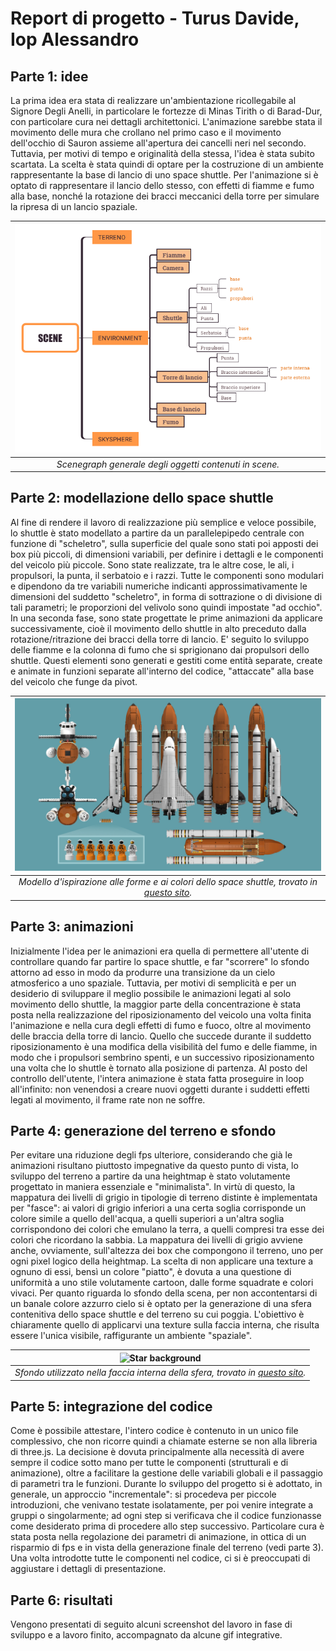 # Report di progetto - Turus Davide, Iop Alessandro
## Parte 1: idee
La prima idea era stata di realizzare un'ambientazione ricollegabile al Signore Degli Anelli, in particolare le fortezze di Minas Tirith o di Barad-Dur, con particolare cura nei dettagli architettonici. L'animazione sarebbe stata il movimento delle mura che crollano nel primo caso e il movimento dell'occhio di Sauron assieme all'apertura dei cancelli neri nel secondo. Tuttavia, per motivi di tempo e originalità della stessa, l'idea è stata subito scartata.
La scelta è stata quindi di optare per la costruzione di un ambiente rappresentante la base di lancio di uno space shuttle. Per l'animazione si è optato di rappresentare il lancio dello stesso, con effetti di fiamme e fumo alla base, nonché la rotazione dei bracci meccanici della torre per simulare la ripresa di un lancio spaziale.

|![Scene graph](media/scenegraph.png)|
|:--:|
|*Scenegraph generale degli oggetti contenuti in scene.*|

## Parte 2: modellazione dello space shuttle
Al fine di rendere il lavoro di realizzazione più semplice e veloce possibile, lo shuttle è stato modellato a partire da un parallelepipedo centrale con funzione di "scheletro", sulla superficie del quale sono stati poi apposti dei box più piccoli, di dimensioni variabili, per definire i dettagli e le componenti del veicolo più piccole. Sono state realizzate, tra le altre cose, le ali, i propulsori, la punta, il serbatoio e i razzi. Tutte le componenti sono modulari e dipendono da tre variabili numeriche indicanti approssimativamente le dimensioni del suddetto "scheletro", in forma di sottrazione o di divisione di tali parametri; le proporzioni del velivolo sono quindi impostate "ad occhio".
In una seconda fase, sono state progettate le prime animazioni da applicare successivamente, cioè il movimento dello shuttle in alto preceduto dalla rotazione/ritrazione dei bracci della torre di lancio. E' seguito lo sviluppo delle fiamme e la colonna di fumo che si sprigionano dai propulsori dello shuttle. Questi elementi sono generati e gestiti come entità separate, create e animate in funzioni separate all'interno del codice, "attaccate" alla base del veicolo che funge da pivot.

|![Inspiration model](media/Shuttle_proiezioni.jpg)|
|:--:|
|*Modello d'ispirazione alle forme e ai colori dello space shuttle, trovato in [questo sito](https://ideas.lego.com/projects/50a447cc-0acb-4fff-b3c9-41739fed157c).*|

## Parte 3: animazioni
Inizialmente l'idea per le animazioni era quella di permettere all'utente di controllare quando far partire lo space shuttle, e far "scorrere" lo sfondo attorno ad esso in modo da produrre una transizione da un cielo atmosferico a uno spaziale. Tuttavia, per motivi di semplicità e per un desiderio di sviluppare il meglio possibile le animazioni legati al solo movimento dello shuttle, la maggior parte della concentrazione è stata posta nella realizzazione del riposizionamento del veicolo una volta finita l'animazione e nella cura degli effetti di fumo e fuoco, oltre al movimento delle braccia della torre di lancio. Quello che succede durante il suddetto riposizionamento è una modifica della visibilità del fumo e delle fiamme, in modo che i propulsori sembrino spenti, e un successivo riposizionamento una volta che lo shuttle è tornato alla posizione di partenza. Al posto del controllo dell'utente, l'intera animazione è stata fatta proseguire in loop all'infinito: non venendosi a creare nuovi oggetti durante i suddetti effetti legati al movimento, il frame rate non ne soffre.

## Parte 4: generazione del terreno e sfondo
Per evitare una riduzione degli fps ulteriore, considerando che già le animazioni risultano piuttosto impegnative da questo punto di vista, lo sviluppo del terreno a partire da una heightmap è stato volutamente progettato in maniera essenziale e "minimalista". In virtù di questo, la mappatura dei livelli di grigio in tipologie di terreno distinte è implementata per "fasce": ai valori di grigio inferiori a una certa soglia corrisponde un colore simile a quello dell'acqua, a quelli superiori a un'altra soglia corrispondono dei colori che emulano la terra, a quelli compresi tra esse dei colori che ricordano la sabbia. La mappatura dei livelli di grigio avviene anche, ovviamente, sull'altezza dei box che compongono il terreno, uno per ogni pixel logico della heightmap. La scelta di non applicare una texture a ognuno di essi, bensì un colore "piatto", è dovuta a una questione di uniformità a uno stile volutamente cartoon, dalle forme squadrate e colori vivaci.
Per quanto riguarda lo sfondo della scena, per non accontentarsi di un banale colore azzurro cielo si è optato per la generazione di una sfera contenitiva dello space shuttle e del terreno su cui poggia. L'obiettivo è chiaramente quello di applicarvi una texture sulla faccia interna, che risulta essere l'unica visibile, raffigurante un ambiente "spaziale".

|![Star background](textures/2k_stars.png)|
|:--:|
|*Sfondo utilizzato nella faccia interna della sfera, trovato in [questo sito](https://www.solarsystemscope.com/textures/).*|

## Parte 5: integrazione del codice
Come è possibile attestare, l'intero codice è contenuto in un unico file complessivo, che non ricorre quindi a chiamate esterne se non alla libreria di three.js. La decisione è dovuta principalmente alla necessità di avere sempre il codice sotto mano per tutte le componenti (strutturali e di animazione), oltre a facilitare la gestione delle variabili globali e il passaggio di parametri tra le funzioni. Durante lo sviluppo del progetto si è adottato, in generale, un approccio "incrementale": si procedeva per piccole introduzioni, che venivano testate isolatamente, per poi venire integrate a gruppi o singolarmente; ad ogni step si verificava che il codice funzionasse come desiderato prima di procedere allo step successivo. Particolare cura è stata posta nella regolazione dei parametri di animazione, in ottica di un risparmio di fps e in vista della generazione finale del terreno (vedi parte 3). Una volta introdotte tutte le componenti nel codice, ci si è preoccupati di aggiustare i dettagli di presentazione.

## Parte 6: risultati
Vengono presentati di seguito alcuni screenshot del lavoro in fase di sviluppo e a lavoro finito, accompagnato da alcune gif integrative.